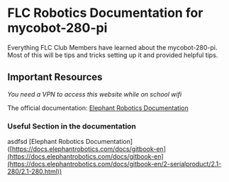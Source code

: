# FLC Robotics Documentation for mycobot-280-pi 
Everything FLC Club Members have learned about the mycobot-280-pi. Most of this will be tips and tricks setting up it and provided helpful tips. 

## Important Resources 
*You need a VPN to access this website while on school wifi*

The official documentation: [Elephant Robotics Documentation](https://docs.elephantrobotics.com/docs/gitbook-en)

### Useful Section in the documentation 
asdfsd
[Elephant Robotics Documentation]([https://docs.elephantrobotics.com/docs/gitbook-en](https://docs.elephantrobotics.com/docs/gitbook-en](https://docs.elephantrobotics.com/docs/gitbook-en/2-serialproduct/2.1-280/2.1-280.html))

